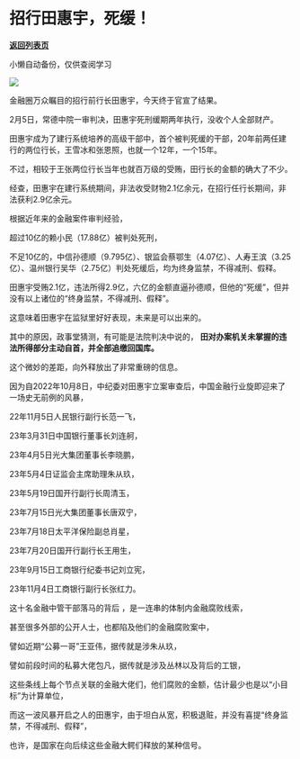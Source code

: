 # 招行田惠宇，死缓！

[**返回列表页**](/gzh/政事堂2019)

小懒自动备份，仅供查阅学习

![](https://mmbiz.qpic.cn/mmbiz_png/rxhS23yu8cNOLPMcm9gEdEgI7OUKOY1Znwfg2FAKibg8fWfLn6gFVhbcdKo89vpAlmBHQp3Sf4DKGQmmjEYOibfg/640?wx_fmt=png&from;=appmsg)

金融圈万众瞩目的招行前行长田惠宇，今天终于官宣了结果。  

2月5日，常德中院一审判决，田惠宇死刑缓期两年执行，没收个人全部财产。  

田惠宇成为了建行系统培养的高级干部中，首个被判死缓的干部，20年前两任建行的两位行长，王雪冰和张恩照，也就一个12年，一个15年。

不过，相较于王张两位行长当年也就百万级的受贿，田行长的金额的确大了不少。

经查，田惠宇在建行系统期间，非法收受财物2.1亿余元，在招行任行长期间，非法获利2.9亿余元。

根据近年来的金融案件审判经验，

超过10亿的赖小民（17.88亿）被判处死刑，

不足10亿的，中信孙德顺（9.795亿）、银监会蔡鄂生（4.07亿）、人寿王滨（3.25亿）、温州银行吴华（2.75亿）判处死缓后，均为终身监禁，不得减刑、假释。

田惠宇受贿2.1亿，违法所得2.9亿，六亿的金额直逼孙德顺，但他的“死缓”，但并没有以上诸位的“终身监禁，不得减刑、假释”。

这意味着田惠宇在监狱里好好表现，未来是可以出来的。

其中的原因，政事堂猜测，有可能是法院判决中说的， **田对办案机关未掌握的违法所得部分主动自首，并全部追缴回国库。**

这个微妙的差距，向外释放出了非常重磅的信息。

因为自2022年10月8日，中纪委对田惠宇立案审查后，中国金融行业旋即迎来了一场史无前例的风暴，

22年11月5日人民银行副行长范一飞，

23年3月31日中国银行董事长刘连舸，

23年4月5日光大集团董事长李晓鹏，

23年5月4日证监会主席助理朱从玖，

23年5月19日国开行副行长周清玉，

23年7月15日光大集团董事长唐双宁，

23年7月18日太平洋保险副总肖星，

23年7月20日国开行副行长王用生，

23年9月15日工商银行纪委书记刘立宪，

23年11月4日工商银行副行长张红力。

这十名金融中管干部落马的背后 ，是一连串的体制内金融腐败线索，

甚至很多外部的公开人士，也都陷及他们的金融腐败案中，

譬如近期“公募一哥”王亚伟，据传就是涉朱从玖，

譬如前段时间的私募大佬包凡，据传就是涉及丛林以及背后的工银，  

这些条线上每个节点关联的金融大佬们，他们腐败的金额，估计最少也是以“小目标”为计算单位，

而这一波风暴开启之人的田惠宇，由于坦白从宽，积极退赃，并没有喜提“终身监禁，不得减刑、假释”，

也许，是国家在向后续这些金融大鳄们释放的某种信号。

